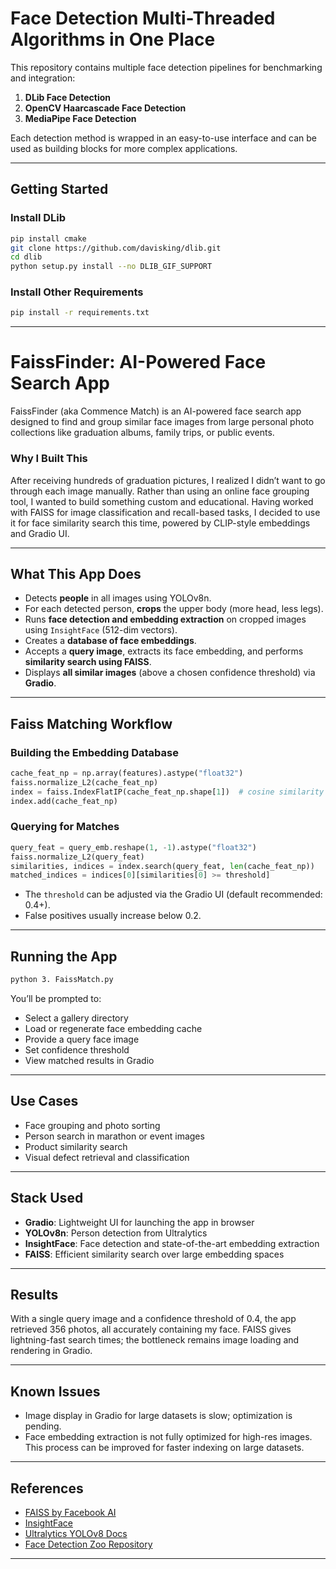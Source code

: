 # Face Detection Multi-Threaded Algorithms in One Place

This repository contains multiple face detection pipelines for benchmarking and integration:

1. **DLib Face Detection**
2. **OpenCV Haarcascade Face Detection**
3. **MediaPipe Face Detection**

Each detection method is wrapped in an easy-to-use interface and can be used as building blocks for more complex applications.

---

## Getting Started

### Install DLib

```bash
pip install cmake
git clone https://github.com/davisking/dlib.git
cd dlib
python setup.py install --no DLIB_GIF_SUPPORT
```

### Install Other Requirements

```bash
pip install -r requirements.txt
```

---

# FaissFinder: AI-Powered Face Search App

FaissFinder (aka Commence Match) is an AI-powered face search app designed to find and group similar face images from large personal photo collections like graduation albums, family trips, or public events.

### Why I Built This

After receiving hundreds of graduation pictures, I realized I didn’t want to go through each image manually. Rather than using an online face grouping tool, I wanted to build something custom and educational. Having worked with FAISS for image classification and recall-based tasks, I decided to use it for face similarity search this time, powered by CLIP-style embeddings and Gradio UI.

---

## What This App Does

- Detects **people** in all images using YOLOv8n.
- For each detected person, **crops** the upper body (more head, less legs).
- Runs **face detection and embedding extraction** on cropped images using `InsightFace` (512-dim vectors).
- Creates a **database of face embeddings**.
- Accepts a **query image**, extracts its face embedding, and performs **similarity search using FAISS**.
- Displays **all similar images** (above a chosen confidence threshold) via **Gradio**.

---

## Faiss Matching Workflow

### Building the Embedding Database

```python
cache_feat_np = np.array(features).astype("float32")
faiss.normalize_L2(cache_feat_np)
index = faiss.IndexFlatIP(cache_feat_np.shape[1])  # cosine similarity
index.add(cache_feat_np)
```

### Querying for Matches

```python
query_feat = query_emb.reshape(1, -1).astype("float32")
faiss.normalize_L2(query_feat)
similarities, indices = index.search(query_feat, len(cache_feat_np))
matched_indices = indices[0][similarities[0] >= threshold]
```

- The `threshold` can be adjusted via the Gradio UI (default recommended: 0.4+).
- False positives usually increase below 0.2.

---

## Running the App

```bash
python 3. FaissMatch.py
```

You’ll be prompted to:
- Select a gallery directory
- Load or regenerate face embedding cache
- Provide a query face image
- Set confidence threshold
- View matched results in Gradio

---

## Use Cases

- Face grouping and photo sorting
- Person search in marathon or event images
- Product similarity search
- Visual defect retrieval and classification

---

## Stack Used

- **Gradio**: Lightweight UI for launching the app in browser
- **YOLOv8n**: Person detection from Ultralytics
- **InsightFace**: Face detection and state-of-the-art embedding extraction
- **FAISS**: Efficient similarity search over large embedding spaces

---

## Results

With a single query image and a confidence threshold of 0.4, the app retrieved 356 photos, all accurately containing my face. FAISS gives lightning-fast search times; the bottleneck remains image loading and rendering in Gradio.

---

## Known Issues

- Image display in Gradio for large datasets is slow; optimization is pending.
- Face embedding extraction is not fully optimized for high-res images. This process can be improved for faster indexing on large datasets.

---

## References

- [FAISS by Facebook AI](https://github.com/facebookresearch/faiss)
- [InsightFace](https://insightface.ai/)
- [Ultralytics YOLOv8 Docs](https://docs.ultralytics.com/models/yolov8/#performance-metrics)
- [Face Detection Zoo Repository](https://github.com/ajaymin28/face-detection-zoo)

---
